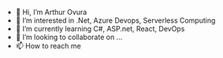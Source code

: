 - 👋 Hi, I’m Arthur Ovura
- 👀 I’m interested in .Net, Azure Devops, Serverless Computing 
- 🌱 I’m currently learning C#, ASP.net, React, DevOps 
- 💞️ I’m looking to collaborate on ...
- 📫 How to reach me 

<!---
Ovura/Ovura is a ✨ special ✨ repository because its `README.md` (this file) appears on your GitHub profile.
You can click the Preview link to take a look at your changes.
--->
